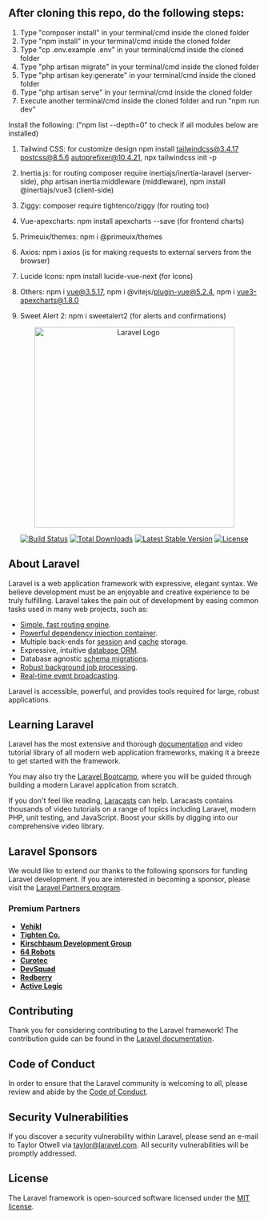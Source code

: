 ## After cloning this repo, do the following steps:

1. Type "composer install" in your terminal/cmd inside the cloned folder
2. Type "npm install" in your terminal/cmd inside the cloned folder
3. Type "cp .env.example .env" in your terminal/cmd inside the cloned folder
4. Type "php artisan migrate" in your terminal/cmd inside the cloned folder
5. Type "php artisan key:generate" in your terminal/cmd inside the cloned folder
6. Type "php artisan serve" in your terminal/cmd inside the cloned folder
7. Execute another terminal/cmd inside the cloned folder and run "npm run dev"

Install the following: ("npm list --depth=0" to check if all modules below are installed)
1. Tailwind CSS: for customize design
   npm install tailwindcss@3.4.17 postcss@8.5.6 autoprefixer@10.4.21,
   npx tailwindcss init -p
   
2. Inertia.js: for routing
   composer require inertiajs/inertia-laravel (server-side),
   php artisan inertia:middleware (middleware),
   npm install @inertiajs/vue3 (client-side)

3. Ziggy: composer require tightenco/ziggy (for routing too)

4. Vue-apexcharts: npm install apexcharts --save (for frontend charts)

5. Primeuix/themes: npm i @primeuix/themes

6. Axios: npm i axios (is for making requests to external servers from the browser)

7. Lucide Icons: npm install lucide-vue-next (for Icons)

8. Others: npm i vue@3.5.17, npm i @vitejs/plugin-vue@5.2.4, npm i vue3-apexcharts@1.8.0

9. Sweet Alert 2: npm i sweetalert2 (for alerts and confirmations)

<p align="center"><a href="https://laravel.com" target="_blank"><img src="https://raw.githubusercontent.com/laravel/art/master/logo-lockup/5%20SVG/2%20CMYK/1%20Full%20Color/laravel-logolockup-cmyk-red.svg" width="400" alt="Laravel Logo"></a></p>

<p align="center">
<a href="https://github.com/laravel/framework/actions"><img src="https://github.com/laravel/framework/workflows/tests/badge.svg" alt="Build Status"></a>
<a href="https://packagist.org/packages/laravel/framework"><img src="https://img.shields.io/packagist/dt/laravel/framework" alt="Total Downloads"></a>
<a href="https://packagist.org/packages/laravel/framework"><img src="https://img.shields.io/packagist/v/laravel/framework" alt="Latest Stable Version"></a>
<a href="https://packagist.org/packages/laravel/framework"><img src="https://img.shields.io/packagist/l/laravel/framework" alt="License"></a>
</p>

## About Laravel

Laravel is a web application framework with expressive, elegant syntax. We believe development must be an enjoyable and creative experience to be truly fulfilling. Laravel takes the pain out of development by easing common tasks used in many web projects, such as:

- [Simple, fast routing engine](https://laravel.com/docs/routing).
- [Powerful dependency injection container](https://laravel.com/docs/container).
- Multiple back-ends for [session](https://laravel.com/docs/session) and [cache](https://laravel.com/docs/cache) storage.
- Expressive, intuitive [database ORM](https://laravel.com/docs/eloquent).
- Database agnostic [schema migrations](https://laravel.com/docs/migrations).
- [Robust background job processing](https://laravel.com/docs/queues).
- [Real-time event broadcasting](https://laravel.com/docs/broadcasting).

Laravel is accessible, powerful, and provides tools required for large, robust applications.

## Learning Laravel

Laravel has the most extensive and thorough [documentation](https://laravel.com/docs) and video tutorial library of all modern web application frameworks, making it a breeze to get started with the framework.

You may also try the [Laravel Bootcamp](https://bootcamp.laravel.com), where you will be guided through building a modern Laravel application from scratch.

If you don't feel like reading, [Laracasts](https://laracasts.com) can help. Laracasts contains thousands of video tutorials on a range of topics including Laravel, modern PHP, unit testing, and JavaScript. Boost your skills by digging into our comprehensive video library.

## Laravel Sponsors

We would like to extend our thanks to the following sponsors for funding Laravel development. If you are interested in becoming a sponsor, please visit the [Laravel Partners program](https://partners.laravel.com).

### Premium Partners

- **[Vehikl](https://vehikl.com)**
- **[Tighten Co.](https://tighten.co)**
- **[Kirschbaum Development Group](https://kirschbaumdevelopment.com)**
- **[64 Robots](https://64robots.com)**
- **[Curotec](https://www.curotec.com/services/technologies/laravel)**
- **[DevSquad](https://devsquad.com/hire-laravel-developers)**
- **[Redberry](https://redberry.international/laravel-development)**
- **[Active Logic](https://activelogic.com)**

## Contributing

Thank you for considering contributing to the Laravel framework! The contribution guide can be found in the [Laravel documentation](https://laravel.com/docs/contributions).

## Code of Conduct

In order to ensure that the Laravel community is welcoming to all, please review and abide by the [Code of Conduct](https://laravel.com/docs/contributions#code-of-conduct).

## Security Vulnerabilities

If you discover a security vulnerability within Laravel, please send an e-mail to Taylor Otwell via [taylor@laravel.com](mailto:taylor@laravel.com). All security vulnerabilities will be promptly addressed.

## License

The Laravel framework is open-sourced software licensed under the [MIT license](https://opensource.org/licenses/MIT).
